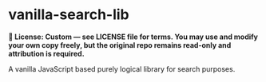 # vanilla-search-lib

**📜 License: Custom — see LICENSE file for terms. You may use and modify your own copy freely, but the original repo remains read-only and attribution is required.**

A vanilla JavaScript based purely logical library for search purposes.